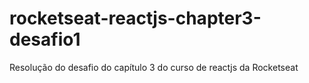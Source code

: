 # rocketseat-reactjs-chapter3-desafio1

Resolução do desafio do capítulo 3 do curso de reactjs da Rocketseat
